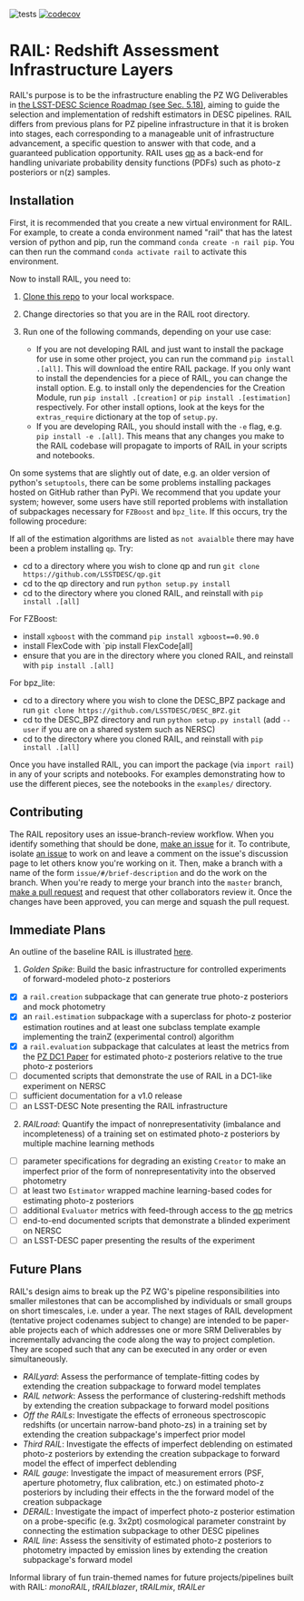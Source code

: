 ![tests](https://github.com/LSSTDESC/BlendingToolKit/workflows/tests/badge.svg)
[![codecov](https://codecov.io/gh/LSSTDESC/RAIL/branch/master/graph/badge.svg)](https://codecov.io/gh/LSSTDESC/RAIL)

# RAIL: Redshift Assessment Infrastructure Layers

RAIL's purpose is to be the infrastructure enabling the PZ WG Deliverables in [the LSST-DESC Science Roadmap (see Sec. 5.18)](https://lsstdesc.org/assets/pdf/docs/DESC_SRM_latest.pdf), aiming to guide the selection and implementation of redshift estimators in DESC pipelines.
RAIL differs from previous plans for PZ pipeline infrastructure in that it is broken into stages, each corresponding to a manageable unit of infrastructure advancement, a specific question to answer with that code, and a guaranteed publication opportunity.
RAIL uses [qp](https://github.com/LSSTDESC/qp) as a back-end for handling univariate probability density functions (PDFs) such as photo-z posteriors or n(z) samples.

## Installation

First, it is recommended that you create a new virtual environment for RAIL.
For example, to create a conda environment named "rail" that has the latest version of python and pip, run the command `conda create -n rail pip`.
You can then run the command `conda activate rail` to activate this environment.

Now to install RAIL, you need to:
1. [Clone this repo](https://docs.github.com/en/github/creating-cloning-and-archiving-repositories/cloning-a-repository-from-github/cloning-a-repository) to your local workspace.
2. Change directories so that you are in the RAIL root directory.
3. Run one of the following commands, depending on your use case:

    - If you are not developing RAIL and just want to install the package for use in some other project, you can run the command `pip install .[all]`. This will download the entire RAIL package. 
    If you only want to install the dependencies for a piece of RAIL, you can change the install option. E.g. to install only the dependencies for the Creation Module, run `pip install .[creation]` or `pip install .[estimation]` respectively. For other install options, look at the keys for the `extras_require` dictionary at the top of `setup.py`.
    - If you are developing RAIL, you should install with the `-e` flag, e.g. `pip install -e .[all]`. This means that any changes you make to the RAIL codebase will propagate to imports of RAIL in your scripts and notebooks.

On some systems that are slightly out of date, e.g. an older version of python's `setuptools`, there can be some problems installing packages hosted on GitHub rather than PyPi.  We recommend that you update your system; however, some users have still reported problems with installation of subpackages necessary for `FZBoost` and `bpz_lite`.  If this occurs, try the following procedure:

If all of the estimation algorithms are listed as `not avaialble` there may have been a problem installing `qp`.  Try:
- cd to a directory where you wish to clone qp and run `git clone https://github.com/LSSTDESC/qp.git`
- cd to the qp directory and run `python setup.py install`
- cd to the directory where you cloned RAIL, and reinstall with `pip install .[all]`

For FZBoost:
- install `xgboost` with the command `pip install xgboost==0.90.0`
- install FlexCode with `pip install FlexCode[all]
- ensure that you are in the directory where you cloned RAIL, and reinstall with `pip install .[all]`

For bpz_lite:
- cd to a directory where you wish to clone the DESC_BPZ package and run `git clone https://github.com/LSSTDESC/DESC_BPZ.git`
- cd to the DESC_BPZ directory and run `python setup.py install` (add `--user` if you are on a shared system such as NERSC)
- cd to the directory where you cloned RAIL, and reinstall with `pip install .[all]`

Once you have installed RAIL, you can import the package (via `import rail`) in any of your scripts and notebooks.
For examples demonstrating how to use the different pieces, see the notebooks in the `examples/` directory.


## Contributing

The RAIL repository uses an issue-branch-review workflow.
When you identify something that should be done, [make an issue](https://github.com/LSSTDESC/RAIL/issues/new) for it.
To contribute, isolate [an issue](https://github.com/LSSTDESC/RAIL/issues) to work on and leave a comment on the issue's discussion page to let others know you're working on it.
Then, make a branch with a name of the form `issue/#/brief-description` and do the work on the branch.
When you're ready to merge your branch into the `master` branch, [make a pull request](https://github.com/LSSTDESC/RAIL/compare) and request that other collaborators review it.
Once the changes have been approved, you can merge and squash the pull request.

## Immediate Plans

An outline of the baseline RAIL is illustrated [here](https://docs.google.com/drawings/d/1or8xyBqLkpc_4_Cr-ROSA3F7fBm3RMRnRzytorw_FYM/edit?usp=sharing).
1. _Golden Spike_: Build the basic infrastructure for controlled experiments of forward-modeled photo-z posteriors
- [X] a `rail.creation` subpackage that can generate true photo-z posteriors and mock photometry
- [X] an `rail.estimation` subpackage with a superclass for photo-z posterior estimation routines and at least one subclass template example implementing the trainZ (experimental control) algorithm
- [X] a `rail.evaluation` subpackage that calculates at least the metrics from the [PZ DC1 Paper](https://github.com/LSSTDESC/PZDC1paper) for estimated photo-z posteriors relative to the true photo-z posteriors
- [ ] documented scripts that demonstrate the use of RAIL in a DC1-like experiment on NERSC
- [ ] sufficient documentation for a v1.0 release
- [ ] an LSST-DESC Note presenting the RAIL infrastructure
2. _RAILroad_: Quantify the impact of nonrepresentativity (imbalance and incompleteness) of a training set on estimated photo-z posteriors by multiple machine learning methods
- [ ] parameter specifications for degrading an existing `Creator` to make an imperfect prior of the form of nonrepresentativity into the observed photometry
- [ ] at least two `Estimator` wrapped machine learning-based codes for estimating photo-z posteriors
- [ ] additional `Evaluator` metrics with feed-through access to the [qp](https://github.com/LSSTDESC/qp) metrics
- [ ] end-to-end documented scripts that demonstrate a blinded experiment on NERSC
- [ ] an LSST-DESC paper presenting the results of the experiment

## Future Plans

RAIL's design aims to break up the PZ WG's pipeline responsibilities into smaller milestones that can be accomplished by individuals or small groups on short timescales, i.e. under a year.
The next stages of RAIL development (tentative project codenames subject to change) are intended to be paper-able projects each of which addresses one or more SRM Deliverables by incrementally advancing the code along the way to project completion.
They are scoped such that any can be executed in any order or even simultaneously.
* _RAILyard_: Assess the performance of template-fitting codes by extending the creation subpackage to forward model templates
* _RAIL network_: Assess the performance of clustering-redshift methods by extending the creation subpackage to forward model positions
* _Off the RAILs_: Investigate the effects of erroneous spectroscopic redshifts (or uncertain narrow-band photo-zs) in a training set by extending the creation subpackage's imperfect prior model
* _Third RAIL_: Investigate the effects of imperfect deblending on estimated photo-z posteriors by extending the creation subpackage to forward model the effect of imperfect deblending
* _RAIL gauge_: Investigate the impact of measurement errors (PSF, aperture photometry, flux calibration, etc.) on estimated photo-z posteriors by including their effects in the the forward model of the creation subpackage
* _DERAIL_: Investigate the impact of imperfect photo-z posterior estimation on a probe-specific (e.g. 3x2pt) cosmological parameter constraint by connecting the estimation subpackage to other DESC pipelines
* _RAIL line_: Assess the sensitivity of estimated photo-z posteriors to photometry impacted by emission lines by extending the creation subpackage's forward model

Informal library of fun train-themed names for future projects/pipelines built with RAIL: _monoRAIL_, _tRAILblazer_, _tRAILmix_, _tRAILer_
